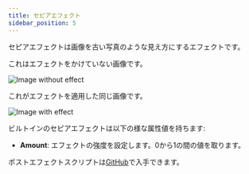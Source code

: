 ```yaml
---
title: セピアエフェクト
sidebar_position: 5
---
```


セピアエフェクトは画像を古い写真のような見え方にするエフェクトです。

これはエフェクトをかけていない画像です。

![Image without effect](/img/user-manual/graphics/posteffects/without-effects.png)

これがエフェクトを適用した同じ画像です。

![Image with effect](/img/user-manual/graphics/posteffects/with-sepia.png)

ビルトインのセピアエフェクトは以下の様な属性値を持ちます:

* **Amount**: エフェクトの強度を設定します。0から1の間の値を取ります。

ポストエフェクトスクリプトは[GitHub][3]で入手できます。

[3]: https://github.com/playcanvas/engine/blob/main/scripts/posteffects/posteffect-sepia.js

